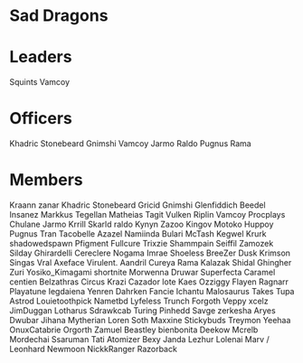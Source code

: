 # Sad Dragons

# Leaders
Squints
Vamcoy

# Officers
Khadric Stonebeard
Gnimshi
Vamcoy
Jarmo
Raldo
Pugnus
Rama

# Members
Kraann
zanar
Khadric Stonebeard
Gricid
Gnimshi
Glenfiddich
Beedel
Insanez
Markkus
Tegellan
Matheias
Tagit
Vulken
Riplin
Vamcoy
Procplays
Chulane
Jarmo
Krrill
Skarld
raldo
Kynyn
Zazoo
Kingov
Motoko
Huppoy
Pugnus
Tran
Tacobelle
Azazel
Namiinda
Bulari
McTash
Kegwel
Krurk
shadowedspawn
Pfigment
Fullcure
Trixzie
Shammpain
Seiffil
Zamozek
Silday
Ghirardelli
Cereclere
Nogama
Imrae
Shoeless
BreeZer
Dusk
Krimson
Singas
Vral
Axeface
Virulent.
Aandril
Cureya
Rama
Kalazak
Shidal
Ghingher
Zuri
Yosiko_Kimagami
shortnite
Morwenna
Druwar
Superfecta
Caramel
centien
Belzathras
Circus
Krazi
Cazador
lote
Kaes
Ozziggy
Flayen
Ragnarr
Playatune
Iegdaiena
Yenren
Dahrken
Fancie
Ichantu
Malosaurus
Takes
Tupa
Astrod
Louietoothpick
Nametbd
Lyfeless
Trunch
Forgoth
Veppy
xcelz
JimDuggan
Lotharus
Sdrawkcab
Turing
Pinhedd
Savge
zerkesha
Aryes
Dwubar
Jihana Mytherian
Loren Soth
Maxxine
Stickybuds
Treymon
Yeehaa
OnuxCatabrie
Orgorth
Zamuel
Beastley
bienbonita
Deekow
Mcrelb
Mordechai
Ssaruman
Tati
Atomizer
Bexy
Janda
Lezhur
Lolenai
Marv / Leonhard
Newmoon
NickkRanger
Razorback